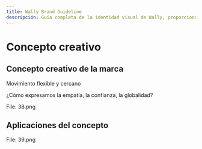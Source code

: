 ```yaml
---
title: Wally Brand Guideline
descripción: Guía completa de la identidad visual de Wally, proporcionando una descripción general y completa de la marca. Incluye una carpeta de Google Drive con archivos editables y un sistema de marca en Figma para facilitar el acceso y uso.
---
```



# Concepto creativo

## Concepto creativo de la marca

Movimiento flexible y cercano

¿Cómo expresamos la empatía, la confianza, la globalidad?

File: 38.png

## Aplicaciones del concepto

File: 39.png
